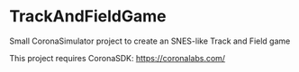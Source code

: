 # TrackAndFieldGame
Small CoronaSimulator project to create an SNES-like Track and Field game

This project requires CoronaSDK: https://coronalabs.com/
